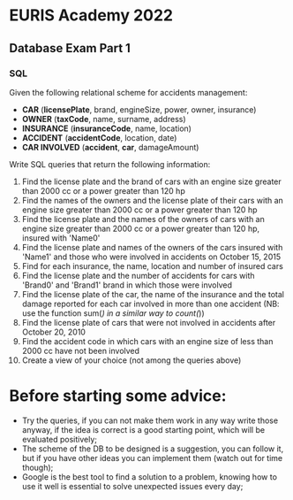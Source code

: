 # EURIS Academy 2022
## Database Exam Part 1

### SQL
Given the following relational scheme for accidents management:
- **CAR** (**licensePlate**, brand, engineSize, power, owner, insurance)
- **OWNER** (**taxCode**, name, surname, address)
- **INSURANCE** (**insuranceCode**, name, location)
- **ACCIDENT** (**accidentCode**, location, date)
- **CAR INVOLVED** (**accident**, **car**, damageAmount)

Write SQL queries that return the following information: 
1. Find the license plate and the brand of cars with an engine size greater than 2000 cc or a power greater than 120 hp
2. Find the names of the owners and the license plate of their cars with an engine size greater than 2000 cc or a power greater than 120 hp
3. Find the license plate and the names of the owners of cars with an engine size greater than 2000 cc or a power greater than 120 hp, insured with 'Name0' 
4. Find the license plate and names of the owners of the cars insured with 'Name1' and those who were involved in accidents on October 15, 2015
5. Find for each insurance, the name, location and number of insured cars
6. Find the license plate and the number of accidents for cars with 'Brand0' and 'Brand1' brand in which those were involved 
7. Find the license plate of the car, the name of the insurance and the total damage reported for each car involved in more than one accident (NB: use the function sum(*) in a similar way to count(*))
8. Find the license plate of cars that were not involved in accidents after October 20, 2010
9. Find the accident code in which cars with an engine size of less than 2000 cc have not been involved
10. Create a view of your choice (not among the queries above)

# Before starting some advice:

- Try the queries, if you can not make them work in any way write those anyway, if the idea is correct is a good starting point, which will be evaluated positively;
- The scheme of the DB to be designed is a suggestion, you can follow it, but if you have other ideas you can implement them (watch out for time though);
- Google is the best tool to find a solution to a problem, knowing how to use it well is essential to solve unexpected issues every day;